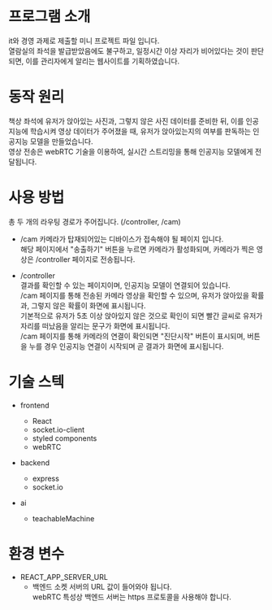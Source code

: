 # 프로그램 소개

it와 경영 과제로 제출할 미니 프로젝트 파일 입니다.  
열람실의 좌석을 발급받았음에도 불구하고, 일정시간 이상 자리가 비어있다는 것이 판단되면, 이를 관리자에게 알리는 웹사이트를 기획하였습니다.

# 동작 원리

책상 좌석에 유저가 앉아있는 사진과, 그렇지 않은 사진 데이터를 준비한 뒤, 이를 인공지능에 학습시켜 영상 데이터가 주어졌을 때, 유저가 앉아있는지의 여부를 판독하는 인공지능 모델을 만들었습니다.  
영상 전송은 webRTC 기술을 이용하여, 실시간 스트리밍을 통해 인공지능 모델에게 전달됩니다.

# 사용 방법

총 두 개의 라우팅 경로가 주어집니다. (/controller, /cam)

- /cam
  카메라가 탑재되어있는 디바이스가 접속해야 될 페이지 입니다.  
  해당 페이지에서 "송출하기" 버튼을 누르면 카메라가 활성화되며, 카메라가 찍은 영상은 /controller 페이지로 전송됩니다.

- /controller  
  결과를 확인할 수 있는 페이지이며, 인공지능 모델이 연결되어 있습니다.  
  /cam 페이지를 통해 전송된 카메라 영상을 확인할 수 있으며, 유저가 앉아있을 확률과, 그렇지 않은 확률이 화면에 표시됩니다.  
  기본적으로 유저가 5초 이상 앉아있지 않은 것으로 확인이 되면 빨간 글씨로 유저가 자리를 떠났음을 알리는 문구가 화면에 표시됩니다.  
  /cam 페이지를 통해 카메라의 연결이 확인되면 "진단시작" 버튼이 표시되며, 버튼을 누를 경우 인공지능 연결이 시작되며 곧 결과가 화면에 표시됩니다.

# 기술 스텍

- frontend

  - React
  - socket.io-client
  - styled components
  - webRTC

- backend

  - express
  - socket.io

- ai
  - teachableMachine

# 환경 변수

- REACT_APP_SERVER_URL
  - 백엔드 소켓 서버의 URL 값이 들어와야 됩니다.  
    webRTC 특성상 백엔드 서버는 https 프로토콜을 사용해야 합니다.

